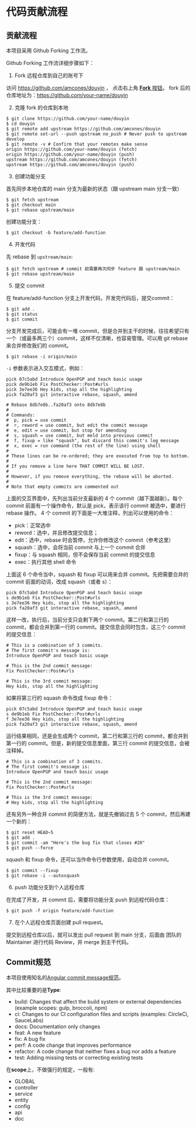 # 代码贡献流程
## 贡献流程
本项目采用 Github Forking 工作流。

Github Forking 工作流详细步骤如下：

1. Fork 远程仓库到自己的账号下

访问 https://github.com/amcones/douyin ， 点击右上角 [**Fork** 按钮](https://github.com/amcones/douyin/fork)。 fork 后的仓库地址为：https://github.com/your-name/douyin

2. 克隆 fork 的仓库到本地

```shell
$ git clone https://github.com/your-name/douyin
$ cd douyin
$ git remote add upstream https://github.com/amcones/douyin
$ git remote set-url --push upstream no_push # Never push to upstream develop
$ git remote -v # Confirm that your remotes make sense
origin https://github.com/your-name/douyin (fetch)
origin https://github.com/your-name/douyin (push)
upstream https://github.com/amcones/douyin (fetch)
upstream https://github.com/amcones/douyin (push)
```

3. 创建功能分支

首先同步本地仓库的 main 分支为最新的状态（跟 upstream main 分支一致）

```shell
$ git fetch upstream
$ git checkout main
$ git rebase upstream/main
```

创建功能分支：

```shell
$ git checkout -b feature/add-function
```

4. 开发代码

先 rebase 到 `upstream/main`:

```shell
$ git fetch upstream # commit 前需要再次同步 feature 跟 upstream/main
$ git rebase upstream/main
```

5. 提交 commit

在 feature/add-function 分支上开发代码，开发完代码后，提交commit：

```shell
$ git add .
$ git status
$ git commit
```

分支开发完成后，可能会有一堆 commit，但是合并到主干的时候，往往希望只有一个（或最多两三个）commit，这样不仅清晰，也容易管理。可以用 git rebase 来合并修改我们的 commit。

```shell
$ git rebase -i origin/main
```

`-i` 参数表示进入交互模式，例如：

```shell
pick 07c5abd Introduce OpenPGP and teach basic usage
pick de9b1eb Fix PostChecker::Post#urls
pick 3e7ee36 Hey kids, stop all the highlighting
pick fa20af3 git interactive rebase, squash, amend

# Rebase 8db7e8b..fa20af3 onto 8db7e8b
#
# Commands:
#  p, pick = use commit
#  r, reword = use commit, but edit the commit message
#  e, edit = use commit, but stop for amending
#  s, squash = use commit, but meld into previous commit
#  f, fixup = like "squash", but discard this commit's log message
#  x, exec = run command (the rest of the line) using shell
#
# These lines can be re-ordered; they are executed from top to bottom.
#
# If you remove a line here THAT COMMIT WILL BE LOST.
#
# However, if you remove everything, the rebase will be aborted.
#
# Note that empty commits are commented out
```

上面的交互界面中，先列出当前分支最新的 4 个 commit（越下面越新）。每个 commit 前面有一个操作命令，默认是 pick，表示该行 commit 被选中，要进行 rebase 操作。
4 个 commit 的下面是一大堆注释，列出可以使用的命令：
- pick：正常选中
- reword：选中，并且修改提交信息；
- edit：选中，rebase 时会暂停，允许你修改这个 commit（参考这里）
- squash：选中，会将当前 commit 与上一个 commit 合并
- fixup：与 squash 相同，但不会保存当前 commit 的提交信息
- exec：执行其他 shell 命令

上面这 6 个命令当中，squash 和 fixup 可以用来合并 commit。先把需要合并的 commit 前面的动词，改成 squash（或者 s）：

```shell
pick 07c5abd Introduce OpenPGP and teach basic usage
s de9b1eb Fix PostChecker::Post#urls
s 3e7ee36 Hey kids, stop all the highlighting
pick fa20af3 git interactive rebase, squash, amend
```

这样一改，执行后，当前分支只会剩下两个 commit。第二行和第三行的 commit，都会合并到第一行的 commit。提交信息会同时包含，这三个 commit 的提交信息：

```shell
# This is a combination of 3 commits.
# The first commit's message is:
Introduce OpenPGP and teach basic usage

# This is the 2nd commit message:
Fix PostChecker::Post#urls

# This is the 3rd commit message:
Hey kids, stop all the highlighting
```

如果将第三行的 squash 命令改成 fixup 命令：

```shell
pick 07c5abd Introduce OpenPGP and teach basic usage
s de9b1eb Fix PostChecker::Post#urls
f 3e7ee36 Hey kids, stop all the highlighting
pick fa20af3 git interactive rebase, squash, amend
```

运行结果相同，还是会生成两个 commit，第二行和第三行的 commit，都合并到第一行的 commit。但是，新的提交信息里面，第三行 commit 的提交信息，会被注释掉。

```shell
# This is a combination of 3 commits.
# The first commit's message is:
Introduce OpenPGP and teach basic usage

# This is the 2nd commit message:
Fix PostChecker::Post#urls

# This is the 3rd commit message:
# Hey kids, stop all the highlighting
```

还有另外一种合并 commit 的简便方法，就是先撤销过去 5 个 commit，然后再建一个新的：

```shell
$ git reset HEAD~5
$ git add .
$ git commit -am "Here's the bug fix that closes #28"
$ git push --force
```

squash 和 fixup 命令，还可以当作命令行参数使用，自动合并 commit。

```shell
$ git commit --fixup
$ git rebase -i --autosquash
```

6) push 功能分支到个人远程仓库

在完成了开发，并 commit 后，需要将功能分支 push 到远程代码仓库：

```shell
$ git push -f origin feature/add-function
```

7) 在个人远程仓库页面创建 pull request。

提交到远程仓库以后，就可以发出 pull request 到 main 分支，后面由 团队的 Maintainer 进行代码 Review，并 merge 到主干代码。

## Commit规范

本项目使用知名的[Angular commit message规范](https://github.com/angular/angular/blob/main/CONTRIBUTING.md#-commit-message-format)。

其中比较重要的是**Type**:

- build: Changes that affect the build system or external dependencies (example scopes: gulp, broccoli, npm)
- ci: Changes to our CI configuration files and scripts (examples: CircleCi, SauceLabs)
- docs: Documentation only changes
- feat: A new feature
- fix: A bug fix
- perf: A code change that improves performance
- refactor: A code change that neither fixes a bug nor adds a feature
- test: Adding missing tests or correcting existing tests

在**scope**上，不做强行的规定，一般有:

- GLOBAL
- controller
- service
- entity
- config
- api
- doc
